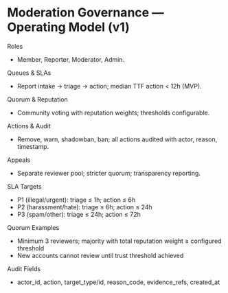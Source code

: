 # Moderation Governance — Operating Model (v1)

Roles
- Member, Reporter, Moderator, Admin.

Queues & SLAs
- Report intake → triage → action; median TTF action < 12h (MVP).

Quorum & Reputation
- Community voting with reputation weights; thresholds configurable.

Actions & Audit
- Remove, warn, shadowban, ban; all actions audited with actor, reason, timestamp.

Appeals
- Separate reviewer pool; stricter quorum; transparency reporting.

SLA Targets
- P1 (illegal/urgent): triage ≤ 1h; action ≤ 6h
- P2 (harassment/hate): triage ≤ 6h; action ≤ 24h
- P3 (spam/other): triage ≤ 24h; action ≤ 72h

Quorum Examples
- Minimum 3 reviewers; majority with total reputation weight ≥ configured threshold
- New accounts cannot review until trust threshold achieved

Audit Fields
- actor_id, action, target_type/id, reason_code, evidence_refs, created_at
